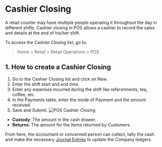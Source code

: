 <!-- add-breadcrumbs -->
# Cashier Closing

A retail counter may have multiple people operating it throughout the day in different shifts. Cashier closing in POS allows a cashier to record the sales and details at the end of his/her shift.

To access the Cashier Closing list, go to:
> Home > Retail > Retail Operations > POS

## 1. How to create a Cashier Closing
1. Go to the Cashier Closing list and click on New.
1. Enter the shift start and end time.
1. Enter any expenses incurred during the shift like refershments, tea, coffee, etc.
1. In the Payments table, enter the mode of Payment and the amount received.
1. Save and Submit.
    ![POS Cashier Closing](/docs/assets/img/accounts/pos-cashier-closing.png)

* **Custody**: The amount in the cash drawer.
* **Returns**: The amount for the Items returned by Customers.

From here, the accountant or concerned person can collect, tally the cash and make the necessary [Journal Entries](/docs/user/manual/en/accounts/journal-entry) to update the Company ledgers.